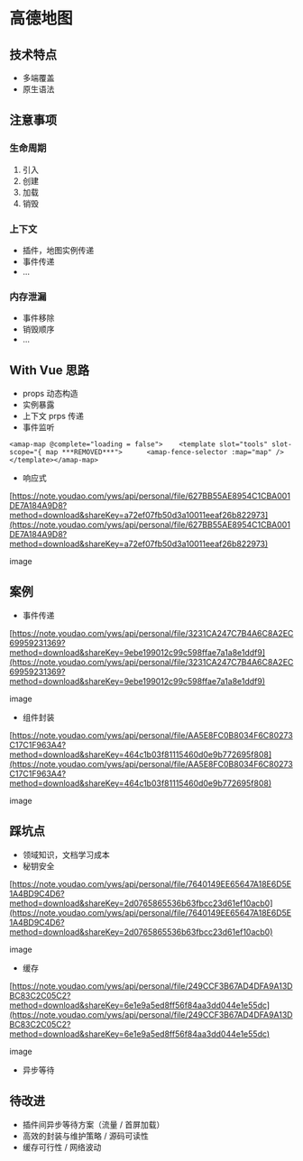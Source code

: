# 高德地图

## 技术特点

- 多端覆盖
- 原生语法


## 注意事项

### 生命周期

1. 引入
2. 创建
3. 加载
4. 销毁

### 上下文

- 插件，地图实例传递
- 事件传递
- …

### 内存泄漏

- 事件移除
- 销毁顺序
- …

## With Vue 思路

- props 动态构造
- 实例暴露
- 上下文 prps 传递
- 事件监听

```
<amap-map @complete="loading = false">    <template slot="tools" slot-scope="{ map ***REMOVED***">      <amap-fence-selector :map="map" />    </template></amap-map>
```

- 响应式

[https://note.youdao.com/yws/api/personal/file/627BB55AE8954C1CBA001DE7A184A9D8?method=download&shareKey=a72ef07fb50d3a10011eeaf26b822973](https://note.youdao.com/yws/api/personal/file/627BB55AE8954C1CBA001DE7A184A9D8?method=download&shareKey=a72ef07fb50d3a10011eeaf26b822973)

image

## 案例

- 事件传递

[https://note.youdao.com/yws/api/personal/file/3231CA247C7B4A6C8A2EC69959231369?method=download&shareKey=9ebe199012c99c598ffae7a1a8e1ddf9](https://note.youdao.com/yws/api/personal/file/3231CA247C7B4A6C8A2EC69959231369?method=download&shareKey=9ebe199012c99c598ffae7a1a8e1ddf9)

image

- 组件封装

[https://note.youdao.com/yws/api/personal/file/AA5E8FC0B8034F6C80273C17C1F963A4?method=download&shareKey=464c1b03f81115460d0e9b772695f808](https://note.youdao.com/yws/api/personal/file/AA5E8FC0B8034F6C80273C17C1F963A4?method=download&shareKey=464c1b03f81115460d0e9b772695f808)

image

## 踩坑点

- 领域知识，文档学习成本
- 秘钥安全

[https://note.youdao.com/yws/api/personal/file/7640149EE65647A18E6D5E1A4BD9C4D6?method=download&shareKey=2d0765865536b63fbcc23d61ef10acb0](https://note.youdao.com/yws/api/personal/file/7640149EE65647A18E6D5E1A4BD9C4D6?method=download&shareKey=2d0765865536b63fbcc23d61ef10acb0)

image

- 缓存

[https://note.youdao.com/yws/api/personal/file/249CCF3B67AD4DFA9A13DBC83C2C05C2?method=download&shareKey=6e1e9a5ed8ff56f84aa3dd044e1e55dc](https://note.youdao.com/yws/api/personal/file/249CCF3B67AD4DFA9A13DBC83C2C05C2?method=download&shareKey=6e1e9a5ed8ff56f84aa3dd044e1e55dc)

image

- 异步等待

## 待改进

- 插件间异步等待方案（流量 / 首屏加载）
- 高效的封装与维护策略 / 源码可读性
- 缓存可行性 / 网络波动